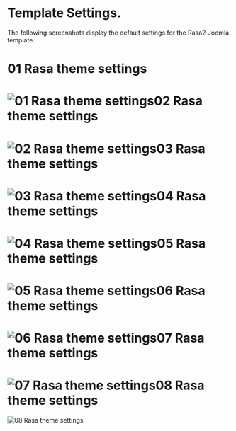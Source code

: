 Template Settings.
====

The following screenshots display the default settings for the Rasa2 Joomla template.

01 Rasa theme settings
====

![01 Rasa theme settings](http://localhost:8888/builder/joomla-template/data/rasa/images/settings/01-Rasa-theme-settings.jpeg)02 Rasa theme settings
====

![02 Rasa theme settings](http://localhost:8888/builder/joomla-template/data/rasa/images/settings/02-Rasa-theme-settings.jpeg)03 Rasa theme settings
====

![03 Rasa theme settings](http://localhost:8888/builder/joomla-template/data/rasa/images/settings/03-Rasa-theme-settings.jpeg)04 Rasa theme settings
====

![04 Rasa theme settings](http://localhost:8888/builder/joomla-template/data/rasa/images/settings/04-Rasa-theme-settings.jpeg)05 Rasa theme settings
====

![05 Rasa theme settings](http://localhost:8888/builder/joomla-template/data/rasa/images/settings/05-Rasa-theme-settings.jpeg)06 Rasa theme settings
====

![06 Rasa theme settings](http://localhost:8888/builder/joomla-template/data/rasa/images/settings/06-Rasa-theme-settings.jpeg)07 Rasa theme settings
====

![07 Rasa theme settings](http://localhost:8888/builder/joomla-template/data/rasa/images/settings/07-Rasa-theme-settings.jpeg)08 Rasa theme settings
====

![08 Rasa theme settings](http://localhost:8888/builder/joomla-template/data/rasa/images/settings/08-Rasa-theme-settings.jpeg)